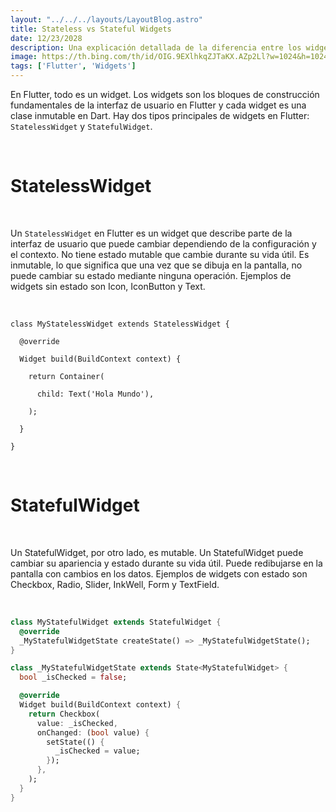 ```yaml
---
layout: "../../../layouts/LayoutBlog.astro"
title: Stateless vs Stateful Widgets
date: 12/23/2028
description: Una explicación detallada de la diferencia entre los widgets Stateless y Stateful en Flutter.
image: https://th.bing.com/th/id/OIG.9EXlhkqZJTaKX.AZp2Ll?w=1024&h=1024&rs=1&pid=ImgDetMain
tags: ['Flutter', 'Widgets']
---
```


En Flutter, todo es un widget. Los widgets son los bloques de construcción fundamentales de la interfaz de usuario en Flutter y cada widget es una clase inmutable en Dart. Hay dos tipos principales de widgets en Flutter: `StatelessWidget` y `StatefulWidget`.

<br>

# StatelessWidget

<br>

Un `StatelessWidget` en Flutter es un widget que describe parte de la interfaz de usuario que puede cambiar dependiendo de la configuración y el contexto. No tiene estado mutable que cambie durante su vida útil. Es inmutable, lo que significa que una vez que se dibuja en la pantalla, no puede cambiar su estado mediante ninguna operación. Ejemplos de widgets sin estado son Icon, IconButton y Text.

<br>
<div class="mockup-code">
  <pre data-prefix="1"><code>class MyStatelessWidget extends StatelessWidget {</code></pre> 
  <pre data-prefix="2"><code>  @override</code></pre> 
  <pre data-prefix="3"><code>  Widget build(BuildContext context) {</code></pre>
  <pre data-prefix="4"><code>    return Container(</code></pre>
  <pre data-prefix="5"><code>      child: Text('Hola Mundo'),</code></pre>
  <pre data-prefix="6"><code>    );</code></pre>
  <pre data-prefix="7"><code>  }</code></pre>
  <pre data-prefix="8"><code>}</code></pre>
</div>
<br>

# StatefulWidget

<br>

Un StatefulWidget, por otro lado, es mutable. Un StatefulWidget puede cambiar su apariencia y estado durante su vida útil. Puede redibujarse en la pantalla con cambios en los datos. Ejemplos de widgets con estado son Checkbox, Radio, Slider, InkWell, Form y TextField.

<br>

```dart
class MyStatefulWidget extends StatefulWidget {
  @override
  _MyStatefulWidgetState createState() => _MyStatefulWidgetState();
}

class _MyStatefulWidgetState extends State<MyStatefulWidget> {
  bool _isChecked = false;

  @override
  Widget build(BuildContext context) {
    return Checkbox(
      value: _isChecked,
      onChanged: (bool value) {
        setState(() {
          _isChecked = value;
        });
      },
    );
  }
}
```